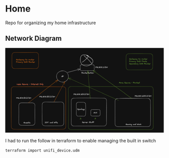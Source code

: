 # Home
Repo for organizing my home infrastructure

## Network Diagram
![Home Network Diagram](./static/network.png)

I had to run the follow in terraform to enable managing the built in switch
```console
terraform import unifi_device.udm
```
